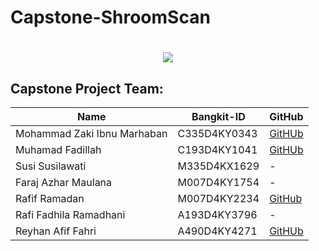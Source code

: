 # Capstone-ShroomScan

<h1 align="center">
    <img src="https://readme-typing-svg.herokuapp.com/?font=Righteous&size=35&center=true&vCenter=true&width=500&height=70&duration=4000&lines=Shroom+Scan+🍄;"/>
</h1>

## Capstone Project Team:

| Name | Bangkit-ID | GitHub |
|--------------------------------|------------|----------------|
| Mohammad Zaki Ibnu Marhaban | C335D4KY0343 | [GitHUb](https://github.com/mohammadzaki18) |
| Muhamad Fadillah | C193D4KY1041 | [GitHUb](https://github.com/Chernoboysss) |
| Susi Susilawati | M335D4KX1629 | - |
| Faraj Azhar Maulana | M007D4KY1754 | - |
| Rafif Ramadan | M007D4KY2234 | [GitHub](https://github.com/RafifR28) |
| Rafi Fadhila Ramadhani | A193D4KY3796 | - |
| Reyhan Afif Fahri | A490D4KY4271	 | [GitHUb](https://github.com/Reyhan-Code) |
